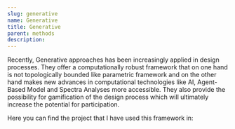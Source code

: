 ```yaml
---
slug: generative
name: Generative
title: Generative
parent: methods
description:
---
```


Recently, Generative approaches has been increasingly applied in design processes. They offer a computationally robust framework that on one hand is not topologically bounded like parametric framework and on the other hand makes new advances in computational technologies like AI, Agent-Based Model and Spectra Analyses more accessible. They also provide the possibility for gamification of the design process which will ultimately increase the potential for participation.

Here you can find the project that I have used this framework in:
